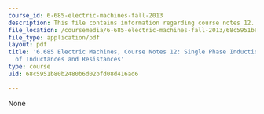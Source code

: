 ```yaml
---
course_id: 6-685-electric-machines-fall-2013
description: This file contains information regarding course notes 12.
file_location: /coursemedia/6-685-electric-machines-fall-2013/68c5951b80b2480b6d02bfd08d416ad6_MIT6_685F13_chapter12.pdf
file_type: application/pdf
layout: pdf
title: '6.685 Electric Machines, Course Notes 12: Single Phase Induction Motors, Modeling
  of Inductances and Resistances'
type: course
uid: 68c5951b80b2480b6d02bfd08d416ad6

---
```

None